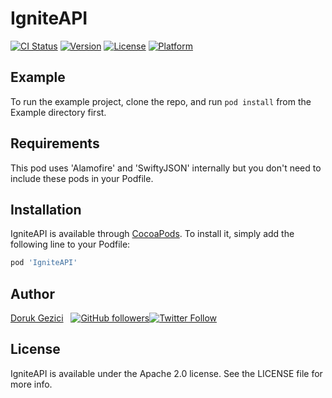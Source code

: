 # IgniteAPI

[![CI Status](http://img.shields.io/travis/IoT-Ignite/IgniteAPI.svg?style=flat)](https://travis-ci.org/IoT-Ignite/IgniteAPI)
[![Version](https://img.shields.io/cocoapods/v/IgniteAPI.svg?style=flat)](http://cocoapods.org/pods/IgniteAPI)
[![License](https://img.shields.io/cocoapods/l/IgniteAPI.svg?style=flat)](http://cocoapods.org/pods/IgniteAPI)
[![Platform](https://img.shields.io/cocoapods/p/IgniteAPI.svg?style=flat)](http://cocoapods.org/pods/IgniteAPI)

## Example

To run the example project, clone the repo, and run `pod install` from the Example directory first.

## Requirements
This pod uses 'Alamofire' and 'SwiftyJSON' internally but you don't need to include these pods in your Podfile.

## Installation

IgniteAPI is available through [CocoaPods](http://cocoapods.org). To install
it, simply add the following line to your Podfile:

```ruby
pod 'IgniteAPI'
```

## Author

[Doruk Gezici](http://dorukgezici.com) &nbsp; [![GitHub followers](https://img.shields.io/github/followers/dorukgezici.svg?style=social&label=Follow)](https://github.com/dorukgezici)[![Twitter Follow](https://img.shields.io/twitter/follow/derektraveller.svg?style=social&label=Follow)](https://twitter.com/derektraveller)

## License

IgniteAPI is available under the Apache 2.0 license. See the LICENSE file for more info.
